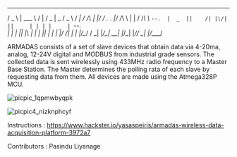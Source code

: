   ___  _________  ___  ___ ______  ___   _____ 
 / _ \ | ___ \  \/  | / _ \|  _  \/ _ \ /  ___|
/ /_\ \| |_/ / .  . |/ /_\ \ | | / /_\ \\ `--. 
|  _  ||    /| |\/| ||  _  | | | |  _  | `--. \
| | | || |\ \| |  | || | | | |/ /| | | |/\__/ /
\_| |_/\_| \_\_|  |_/\_| |_/___/ \_| |_/\____/

ARMADAS consists of a set of slave devices that obtain data via 4-20ma, analog, 12-24V digital and MODBUS from industrial grade sensors.
The collected data is sent wirelessly using 433MHz radio frequency to a Master Base Station. The Master determines the polling rata of each slave by requesting data from them.
All devices are made using the Atmega328P MCU.

![picpic_1qpmwbyqpk](https://user-images.githubusercontent.com/20635670/51754849-58bda780-20e3-11e9-93a4-f302467849b4.jpg)


![picpic4_nizknphcyf](https://user-images.githubusercontent.com/20635670/51755148-f1542780-20e3-11e9-9a71-a519433ae0c9.jpg)


Instructions : https://www.hackster.io/yasaspeiris/armadas-wireless-data-acquisition-platform-3972a7


Contributors : Pasindu Liyanage
